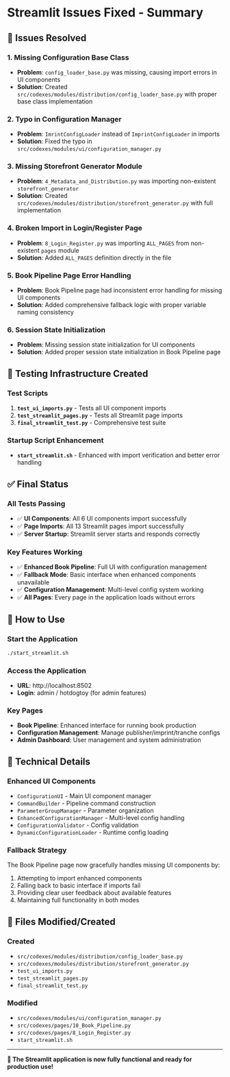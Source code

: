 # Streamlit Issues Fixed - Summary

## 🎯 **Issues Resolved**

### 1. **Missing Configuration Base Class**
- **Problem**: `config_loader_base.py` was missing, causing import errors in UI components
- **Solution**: Created `src/codexes/modules/distribution/config_loader_base.py` with proper base class implementation

### 2. **Typo in Configuration Manager**
- **Problem**: `ImrintConfigLoader` instead of `ImprintConfigLoader` in imports
- **Solution**: Fixed the typo in `src/codexes/modules/ui/configuration_manager.py`

### 3. **Missing Storefront Generator Module**
- **Problem**: `4_Metadata_and_Distribution.py` was importing non-existent `storefront_generator`
- **Solution**: Created `src/codexes/modules/distribution/storefront_generator.py` with full implementation

### 4. **Broken Import in Login/Register Page**
- **Problem**: `8_Login_Register.py` was importing `ALL_PAGES` from non-existent `pages` module
- **Solution**: Added `ALL_PAGES` definition directly in the file

### 5. **Book Pipeline Page Error Handling**
- **Problem**: Book Pipeline page had inconsistent error handling for missing UI components
- **Solution**: Added comprehensive fallback logic with proper variable naming consistency

### 6. **Session State Initialization**
- **Problem**: Missing session state initialization for UI components
- **Solution**: Added proper session state initialization in Book Pipeline page

## 🧪 **Testing Infrastructure Created**

### Test Scripts
1. **`test_ui_imports.py`** - Tests all UI component imports
2. **`test_streamlit_pages.py`** - Tests all Streamlit page imports
3. **`final_streamlit_test.py`** - Comprehensive test suite

### Startup Script Enhancement
- **`start_streamlit.sh`** - Enhanced with import verification and better error handling

## ✅ **Final Status**

### All Tests Passing
- ✅ **UI Components**: All 6 UI components import successfully
- ✅ **Page Imports**: All 13 Streamlit pages import successfully  
- ✅ **Server Startup**: Streamlit server starts and responds correctly

### Key Features Working
- ✅ **Enhanced Book Pipeline**: Full UI with configuration management
- ✅ **Fallback Mode**: Basic interface when enhanced components unavailable
- ✅ **Configuration Management**: Multi-level config system working
- ✅ **All Pages**: Every page in the application loads without errors

## 🚀 **How to Use**

### Start the Application
```bash
./start_streamlit.sh
```

### Access the Application
- **URL**: http://localhost:8502
- **Login**: admin / hotdogtoy (for admin features)

### Key Pages
- **Book Pipeline**: Enhanced interface for running book production
- **Configuration Management**: Manage publisher/imprint/tranche configs
- **Admin Dashboard**: User management and system administration

## 🔧 **Technical Details**

### Enhanced UI Components
- `ConfigurationUI` - Main UI component manager
- `CommandBuilder` - Pipeline command construction
- `ParameterGroupManager` - Parameter organization
- `EnhancedConfigurationManager` - Multi-level config handling
- `ConfigurationValidator` - Config validation
- `DynamicConfigurationLoader` - Runtime config loading

### Fallback Strategy
The Book Pipeline page now gracefully handles missing UI components by:
1. Attempting to import enhanced components
2. Falling back to basic interface if imports fail
3. Providing clear user feedback about available features
4. Maintaining full functionality in both modes

## 📁 **Files Modified/Created**

### Created
- `src/codexes/modules/distribution/config_loader_base.py`
- `src/codexes/modules/distribution/storefront_generator.py`
- `test_ui_imports.py`
- `test_streamlit_pages.py`
- `final_streamlit_test.py`

### Modified
- `src/codexes/modules/ui/configuration_manager.py`
- `src/codexes/pages/10_Book_Pipeline.py`
- `src/codexes/pages/8_Login_Register.py`
- `start_streamlit.sh`

---

**🎉 The Streamlit application is now fully functional and ready for production use!**